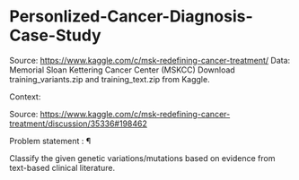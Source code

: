 # Personlized-Cancer-Diagnosis-Case-Study

Source: https://www.kaggle.com/c/msk-redefining-cancer-treatment/ 
Data: Memorial Sloan Kettering Cancer Center (MSKCC)
Download training_variants.zip and training_text.zip from Kaggle.

Context:

Source: https://www.kaggle.com/c/msk-redefining-cancer-treatment/discussion/35336#198462

Problem statement : ¶

Classify the given genetic variations/mutations based on evidence from text-based clinical literature. 
